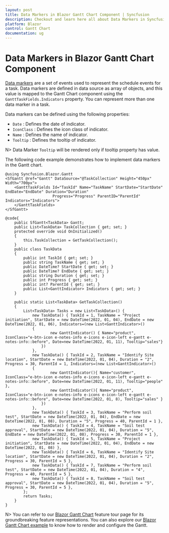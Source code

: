 ```yaml
---
layout: post
title: Data Markers in Blazor Gantt Chart Component | Syncfusion
description: Checkout and learn here all about Data Markers in Syncfusion Blazor Gantt Chart component and much more.
platform: Blazor
control: Gantt Chart
documentation: ug
---
```


# Data Markers in Blazor Gantt Chart Component

[Data markers](https://help.syncfusion.com/cr/blazor/Syncfusion.Blazor.Gantt.GanttIndicator.html) are a set of events used to represent the schedule events for a task. Data markers are defined in data source as array of objects, and this value is mapped to the Gantt Chart component using the `GanttTaskFields.Indicators` property. You can represent more than one data marker in a task.

Data markers can be defined using the following properties:

* `Date` : Defines the date of indicator.
* `IconClass` : Defines the icon class of indicator.
* `Name` : Defines the name of indicator.
* `Tooltip` : Defines the tooltip of indicator.

N> Data Marker `Tooltip` will be rendered only if tooltip property has value.

The following code example demonstrates how to implement data markers in the Gantt chart.

```cshtml
@using Syncfusion.Blazor.Gantt
<SfGantt @ref="Gantt" DataSource="@TaskCollection" Height="450px" Width="700px">
    <GanttTaskFields Id="TaskId" Name="TaskName" StartDate="StartDate" EndDate="EndDate" Duration="Duration"
                     Progress="Progress" ParentID="ParentId" Indicators="Indicators">
    </GanttTaskFields>
</SfGantt>

@code{
    public SfGantt<TaskData> Gantt;
    public List<TaskData> TaskCollection { get; set; }
    protected override void OnInitialized()
    {
        this.TaskCollection = GetTaskCollection();
    }
    public class TaskData
    {
        public int TaskId { get; set; }
        public string TaskName { get; set; }
        public DateTime? StartDate { get; set; }
        public DateTime? EndDate { get; set; }
        public string Duration { get; set; }
        public int Progress { get; set; }
        public int? ParentId { get; set; }
        public List<GanttIndicator> Indicators { get; set; }
    }
   
    public static List<TaskData> GetTaskCollection()
    {
        List<TaskData> Tasks = new List<TaskData>() {
            new TaskData() { TaskId = 1, TaskName = "Project initiation", StartDate = new DateTime(2022, 01, 04), EndDate = new DateTime(2022, 01, 06), Indicators=(new List<GanttIndicator>()
            {
                    new GanttIndicator() { Name="product", IconClass="e-btn-icon e-notes-info e-icons e-icon-left e-gantt e-notes-info::before", Date=new DateTime(2022, 01, 11), Tooltip="sales"}
                })
            },
            new TaskData() { TaskId = 2, TaskName = "Identify Site location", StartDate = new DateTime(2022, 01, 04), Duration = "2", Progress = 30, ParentId = 1, Indicators=(new List<GanttIndicator>()
            {
                    new GanttIndicator(){ Name="customer", IconClass="e-btn-icon e-notes-info e-icons e-icon-left e-gantt e-notes-info::before", Date=new DateTime(2022, 01, 11), Tooltip="people" },
                    new GanttIndicator(){ Name="product", IconClass="e-btn-icon e-notes-info e-icons e-icon-left e-gantt e-notes-info::before", Date=new DateTime(2022, 01, 8), Tooltip="sales" }
                })
            },
            new TaskData() { TaskId = 3, TaskName = "Perform soil test", StartDate = new DateTime(2022, 01, 04), EndDate = new DateTime(2022, 01, 08), Duration = "5", Progress = 40, ParentId = 1 },
            new TaskData() { TaskId = 4, TaskName = "Soil test approval", StartDate = new DateTime(2022, 01, 04), Duration = "5", EndDate = new DateTime(2022, 01, 08), Progress = 30, ParentId = 1 },
            new TaskData() { TaskId = 5, TaskName = "Project initiation", StartDate = new DateTime(2022, 01, 04), EndDate = new DateTime(2022, 01, 08) },
            new TaskData() { TaskId = 6, TaskName = "Identify Site location", StartDate = new DateTime(2022, 01, 04), Duration = "2", Progress = 30, ParentId = 5 },
            new TaskData() { TaskId = 7, TaskName = "Perform soil test", StartDate = new DateTime(2022, 01, 04), Duration = "4", Progress = 40, ParentId = 5 },
            new TaskData() { TaskId = 8, TaskName = "Soil test approval", StartDate = new DateTime(2022, 01, 04), Duration = "5", Progress = 30, ParentId = 5 },
        };
        return Tasks;
    }
}
```

N> You can refer to our [Blazor Gantt Chart](https://www.syncfusion.com/blazor-components/blazor-gantt-chart) feature tour page for its groundbreaking feature representations. You can also explore our [Blazor Gantt Chart example](https://blazor.syncfusion.com/demos/gantt-chart/default-functionalities?theme=bootstrap5) to know how to render and configure the Gantt.